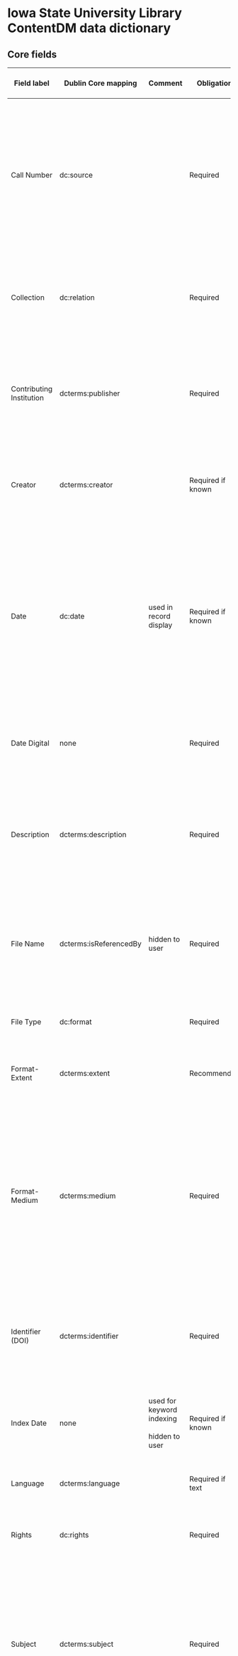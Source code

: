 Iowa State University Library ContentDM data dictionary
=======================================================

## Core fields

| Field label              | Dublin Core mapping     | Comment                                             | Obligation        | Repeatable? | Vocabulary/Format                                                                            | Definition from the standard                                                                                                                                                                                                      | Guidelines (including sources of information, encoding vocabularies used...)                                                                                                                                                                                                                                                                                                                                                                                                                                                                                                                                                                                                                                                                                                                                                                 | Example                                                                                                                                                                                                                                                                                                                                                                                                                                                                       | Who creates values                                                                                    |
|--------------------------|-------------------------|-----------------------------------------------------|-------------------|-------------|----------------------------------------------------------------------------------------------|-----------------------------------------------------------------------------------------------------------------------------------------------------------------------------------------------------------------------------------|----------------------------------------------------------------------------------------------------------------------------------------------------------------------------------------------------------------------------------------------------------------------------------------------------------------------------------------------------------------------------------------------------------------------------------------------------------------------------------------------------------------------------------------------------------------------------------------------------------------------------------------------------------------------------------------------------------------------------------------------------------------------------------------------------------------------------------------------|-------------------------------------------------------------------------------------------------------------------------------------------------------------------------------------------------------------------------------------------------------------------------------------------------------------------------------------------------------------------------------------------------------------------------------------------------------------------------------|-------------------------------------------------------------------------------------------------------|
| Call Number              | dc:source               |                                                     | Required          | No          |                                                                                              | DC: "A related resource from which the described resource is derived [...] in whole or in part. Recommended best practice is to identify the related resource by means of a string conforming to a formal identification system." | Use the call number assigned by Special Collections, University Archives, Cataloging and Metadata Unit, or other similar authority. Follow formatting given in the original resource.                                                                                                                                                                                                                                                                                                                                                                                                                                                                                                                                                                                                                                                        | RS 9/7/11 Box 40                                                                                                                                                                                                                                                                                                                                                                                                                                                              | Digital Initiatives staff or metadata librarian enter values assigned by Special Collections          |
| Collection               | dc:relation             |                                                     | Required          | No          |                                                                                              | DCMItype: "An aggregation of resources."                                                                                                                                                                                          | The physical collection to which the items belong in the library collection.,This may or may not be the same for all items in a collection. Use a colon (:) to separate the collection name and URL.                                                                                                                                                                                                                                                                                                                                                                                                                                                                                                                                                                                                                                         | Jay Brownlee Davidson (1880-1957) Papers, 1905-2005, undated: [http://www.add.lib.iastate.edu/spcl/arch/rgrp/9-7-11.pdf](http://www.add.lib.iastate.edu/spcl/arch/rgrp/9-7-11.pdf)                                                                                                                                                                                                                                                                                            | Digital Initiatives staff or metadata librarian enter values assigned by Special Collections          |
| Contributing Institution | dcterms:publisher       |                                                     | Required          | Yes         | Local                                                                                        | DC: "An entity responsible for making the resource available."                                                                                                                                                                    | The primary value will always be `Iowa State University Library Special Collections: [http://www.add.lib.iastate.edu/spcl/index.html](http://www.add.lib.iastate.edu/spcl/index.html)`. If an external entity shares responsibility, add their location afterwards, following a semicolon (;).                                                                                                                                                                                                                                                                                                                                                                                                                                                                                                                                               | Iowa State University Library Special Collections: [http://www.add.lib.iastate.edu/spcl/index.html](http://www.add.lib.iastate.edu/spcl/index.html)  <br><br>  Iowa State University Library Special Collections: [http://www.add.lib.iastate.edu/spcl/index.html](http://www.add.lib.iastate.edu/spcl/index.html); International Textile and Apparel,Association: [http://www.itaaonline.org/](http://www.itaaonline.org/)                                                   | Digital Initiatives staff or metadata librarian enter values per information from Special Collections |
| Creator                  | dcterms:creator         |                                                     | Required if known | Yes         | LC Name Authorities if record exists, otherwise use local controlled vocabulary              | DC: "An entity primarily responsible for making the resource."  <br><br>  Used here as the "sender" of the correspondence.                                                                                                        | Use,values in the local controlled vocabulary or Library of Congress Name,Authorities to identify the given creator(s) of the resource.,For images of creative works (such as photographs of statues), the creator of the photograph as well as of the creative work pictured may both be included, if known.  <br><br>  If creator cannot be determined, leave blank.                                                                                                                                                                                                                                                                                                                                                                                                                                                                       | Davidson, Jay Brownlee (1880-1957)  <br><br>  II International Congress on Rural Engineering, Madrid, Spain, 1935  <br><br>   *[blank value]*                                                                                                                                                                                                                                                                                                                                 | Cataloging & Metadata Unit                                                                            |
| Date                     | dc:date                 | used in record display                              | Required if known | Yes         | ISO 8601                                                                                     | DC: "A point or period of time associated with an event in the lifecycle of the resource."                                                                                                                                        | Use the ISO 8601 date format (yyyy-mm-dd).  <br><br>  Do not use abbreviations such as c. or n.d.  <br><br>  Use yyyy - yyyy for range. If date range cannot be determined or narrowed at all leave blank.                                                                                                                                                                                                                                                                                                                                                                                                                                                                                                                                                                                                                                   | Known year-month-day: 2001-10-19  <br><br>  Known year-month: 2001-10  <br><br>  Known year: 2001  <br><br>  One year or another: 1892 or 1893  <br><br>  Circa year: 1892  <br><br>  Decade certain: 1970s; 1965 - 1975 (spaces around hyphen)  <br><br>  Uncertain range: 1965? - 1975?  <br><br>  Before a time period: Before 1867  <br><br>  After a time period: After 1867  <br><br>  Completely unknown: *[blank value]*                                              | Cataloging & Metadata Unit                                                                            |
| Date Digital             | none                    |                                                     | Required          | No          | ISO 8601                                                                                     | DC: "Date of creation of the resource."                                                                                                                                                                                           | Use the ISO 8601 date format (yyyy-mm-dd).  <br><br>  If just a year given, use YYYY.  <br><br>  Do not use abbreviations such as c. or n.d.  <br><br>  Use data embedded in the file to determine date digitized. ("Properties")                                                                                                                                                                                                                                                                                                                                                                                                                                                                                                                                                                                                            | 2013-05-13  <br><br>  2013-06-11                                                                                                                                                                                                                                                                                                                                                                                                                                              | Digital Initiatives staff or metadata librarian                                                       |
| Description              | dcterms:description     |                                                     | Required          | No          |                                                                                              | DC: "An account of the resource [...] may include but is not limited to: an abstract, a table of contents, a graphical representation, or a free-text account of the resource."                                                   | Construct a brief description of the item using the information found in the finding aid, the MARC record, the item itself, any other documentation accompanying the collection, or context from other sources. Consultation with archival staff may be necessary. For other collections, subject specialists from selected departments may be invited to assist with item description where appropriate.                                                                                                                                                                                                                                                                                                                                                                                                                                    | The Cenotaphy and World War monument, London, 1935.  <br><br>  Steamboat passengers play shuffleboard on the ship’s deck, 1935.                                                                                                                                                                                                                                                                                                                                               | Cataloging & Metadata Unit                                                                            |
| File Name                | dcterms:isReferencedBy  | hidden to user                                      | Required          | No          |                                                                                              | DC: "A related resource that references, cites, or otherwise points to the described resource."                                                                                                                                   | Use the filename of the object as it appears in the "ready for catalogers" folder on the Y: drive.  <br><br>  This should conform to the local identifier construction guidelines.  <br><br>  For compound objects (for example, a multi-page document or an interview with an accompanying audio track), each component of the compound object should have file name data added, and no file name should be recorded for the compound object as a whole unless appropriate in a special case.                                                                                                                                                                                                                                                                                                                                               | 09-07-11_Davidson_39-01.pdf  <br><br>  09-07-11_Davidson_40-01.pdf                                                                                                                                                                                                                                                                                                                                                                                                            | Digital Initiatives staff or metadata librarian enter values assigned by Special Collections          |
| File Type                | dc:format               |                                                     | Required          | No          | [IMT](http://www.iana.org/assignments/media-types/media-types.xhtml)                         | DC: "The file format, physical medium, or dimensions of the resource."                                                                                                                                                            | Values are listed under the Template column in the [IMT](http://www.iana.org/assignments/media-types/media-types.xhtml) vocabulary                                                                                                                                                                                                                                                                                                                                                                                                                                                                                                                                                                                                                                                                                                           | application/pdf  <br><br>  image/jpeg                                                                                                                                                                                                                                                                                                                                                                                                                                         | Cataloging & Metadata Unit                                                                            |
| Format-Extent            | dcterms:extent          |                                                     | Recommended       | Yes         |                                                                                              | DC: "The file format, physical medium, or dimensions of the resource."                                                                                                                                                            | Use separate values for each aspect of extent recorded. For multi-page documents, include number of pages. For objects, include dimensions only if given and if they are relevant to the use of the collection. When recording dimensions, use the metric system. For sound or video resources, include time duration of recording.                                                                                                                                                                                                                                                                                                                                                                                                                                                                                                          | 200 pages  <br><br>  4 photographs + handwritten notes                                                                                                                                                                                                                                                                                                                                                                                                                        | Cataloging & Metadata Unit                                                                            |
| Format-Medium            | dcterms:medium          |                                                     | Required          | Yes         | Local, derived from Getty AAT                                                                | DC: "The file format, physical medium, or dimensions of the resource."                                                                                                                                                            | Describe the physical medium of the original (depicted or scanned) resource. Use the local controlled vocabulary which has been derived from the Art and Architecture Thesaurus (AAT), [http://www.getty.edu/research/tools/vocabularies/aat/](http://www.getty.edu/research/tools/vocabularies/aat/). This value should reflect a cultural heritage vocabulary for artifacts rather than an internet media or file type.                                                                                                                                                                                                                                                                                                                                                                                                                    | scrapbooks  <br><br>  albums (books)  <br><br>  photographs  <br><br>  portraits  <br><br>  clippings (information artifacts)  <br><br>  maps (documents)  <br><br>  picture postcards  <br><br>  notes cards (information artifacts)  <br><br>  business cards  <br><br>  proceedings  <br><br>  charts (graphic documents)                                                                                                                                                  | Cataloging & Metadata Unit                                                                            |
| Identifier (DOI)         | dcterms:identifier      |                                                     | Required          | No          | Follow local policy                                                                          | DC: "An unambiguous reference to the resource within a given context."                                                                                                                                                            | Identifiers are assigned using the Digital Object Identifier (DOI) Naming Guidelines (see Appendix V). These should be created at the time of digitization.                                                                                                                                                                                                                                                                                                                                                                                                                                                                                                                                                                                                                                                                                  | 09-07-11_Davidson_39-01  <br><br>  09-07-11_Davidson_40-01                                                                                                                                                                                                                                                                                                                                                                                                                    | Digital Initiatives staff or metadata librarian enter values assigned by Special Collections          |
| Index Date               | none                    | used for keyword indexing  <br><br>  hidden to user | Required if known | Yes         | ISO 8601                                                                                     | DC: "A point or period of time associated with an event in the lifecycle of the resource."                                                                                                                                        | Use the ISO 8601 date format (yyyy-mm-dd).  <br><br>  Do not use abbreviations such as c. or n.d.  <br><br>  For date ranges of ten years or less, list out each date in the range as follow: yyyy yyyy yyyy yyyy  <br><br>  For date ranges that span more than ten years, follow the guidelines for `Date`                                                                                                                                                                                                                                                                                                                                                                                                                                                                                                                                 | For 1870 - 1877: 1870 1871 1872 1873 1874 1875 1876 1877  <br><br>  For circa 1892: 1890 1891 1892 1893 1894 (two below and two above)                                                                                                                                                                                                                                                                                                                                        | Cataloging & Metadata Unit                                                                            |
| Language                 | dcterms:language        |                                                     | Required if text  | Yes         | [ISO 693-3](http://www-01.sil.org/iso639-3/codes.asp?order=reference_name)                   | DC: "A language of the resource."                                                                                                                                                                                                 | Use the three letter code indicated by [ISO 693-3](http://www-01.sil.org/iso639-3/codes.asp?order=reference_name).                                                                                                                                                                                                                                                                                                                                                                                                                                                                                                                                                                                                                                                                                                                           | *Letter written in English:* eng <br><br> *Image of a page of a book written primarily in English but has some French:* eng; fra                                                                                                                                                                                                                                                                                                                                              | Cataloging & Metadata Unit                                                                            |
| Rights                   | dc:rights               |                                                     | Required          | No          |                                                                                              | DC: "Information about rights held in and over the resource."                                                                                                                                                                     | Use statement in accordance with documented institutional and national policies, and in accordance with the stated goals of the project.                                                                                                                                                                                                                                                                                                                                                                                                                                                                                                                                                                                                                                                                                                     | U.S. and international copyright laws protect this digital image. Commercial use or distribution of the image is not permitted without prior permission of the copyright holder. For permission to use the digital image, please contact Iowa State University Library Special Collections at archives@iastate.edu. For reproductions see: http://www.add.lib.iastate.edu/spcl/services/photfees.html                                                                         | Digital Initiatives staff or metadata librarian                                                       |
| Subject                  | dcterms:subject         |                                                     | Required          | Yes         | LCSH, local                                                                                  | DC: "The topic of the resource."                                                                                                                                                                                                  | Select subject headings after performing subject analysis. Use LCSH or local controlled vocabulary as appropriate. Include any personal name, corporate body, or uniform title subjects here as well.  <br><br>  Do not use full strings for places in this field; instead, enter these in the `Geographic Subject` field, which is mapped to `DC:subject` for Primo and OAI harvesting.  <br><br>  Use information given in tables of contents within the resource as well as any notes on the object itself; however, it is not obligatory to perform more extensive research for subject analysis beyond what has been included. It is acceptable to include subject terms outside of the controlled vocabularies for the purpose of improving the user search experience. These values will be added to the local controlled vocabulary. | Davidson, J. Brownlee (Jay Brownlee), 1880-1957  <br><br>  Photographs  <br><br>  Agricultural engineering--Iowa  <br><br>  International Harvester Company  <br><br>  American Society of Agricultural Engineers  <br><br>  Agricultural machinery  <br><br>  McKensie,Estelle                                                                                                                                                                                               | Cataloging & Metadata Unit                                                                            |
| Title                    | dcterms:title           |                                                     | Required          | No          |                                                                                              | DC: "A name given to the resource."                                                                                                                                                                                               | Create a descriptive title for the item/object following the general guidelines for titles given in Describing Archives: a Content Standard (DACS) 2.3 Title (page 17).  <br><br>  Prefer any information given within the resource itself, such as the author’s table of contents or a hand-written note on an album page serving the function of a title page. Information from the finding aid (see Appendix I) can,also be used to assist in item identification.   <br><br>  For correspondence, follow the format: **[authorized name of sender] letter to [authorized name of recipient] regarding [subject], [date]**                                                                                                                                                                                                                | J.B. Davidson pictorial record, trip to Europe (Germany, England, France, Spain), book 1 of 3 *[compound object based on hand-written note on title page]*  <br><br>  J.B. Davidson notes, photographs, and proceedings documenting agricultural work in China, 1948-1949  <br><br>  Page 6 *[page-level description of compound object]*                                                                                                                                     | Cataloging & Metadata Unit                                                                            |
| Type                     | dcterms:type            |                                                     | Required          | Yes         | [DCMI Type Vocabulary](http://dublincore.org/documents/2012/06/14/dcmi-terms/?v=dcmitype#H7) | DC: "The nature or genre of the resource."                                                                                                                                                                                        | Use the DCMI Type Vocabulary: [http://dublincore.org/documents/2012/06/14/dcmi-terms/?v=dcmitype#H7](http://dublincore.org/documents/2012/06/14/dcmi-terms/?v=dcmitype#H7). Use the Label instead of the Term Name.  <br><br>  Describe the overall nature of the item as a human user would perceive it. For example, even if you have a scanned image of a page of a letter, the type would be "Text", not "Image." If the item is a textual object with an image (ex. letter with illustration), the type can be both "Text" and "Image" separated by a semicolon (;).                                                                                                                                                                                                                                                                    | *Image of a page of a letter:* Text <br><br> *Image of a page of a letter that has an illustration:* Text; Image                                                                                                                                                                                                                                                                                                                                                              | Cataloging & Metadata Unit                                                                            |

## Additional fields

| Field label            | Dublin Core mapping | Comment                                 | Obligation   | Repeatable? | Vocabulary/Format                                       | Definition from the standard                                                                                                                              | Guidelines (including sources of information, encoding, vocabularies used...)                                                                                                                                                                                                                                                                                                                                                                                                                                                                                                                                                                                                                                                                                                                                                                                                                          | Example                                                                                                                                                                                                                                                                                                                                                                     | Who creates values                                                                      |
|------------------------|---------------------|-----------------------------------------|--------------|-------------|---------------------------------------------------------|-----------------------------------------------------------------------------------------------------------------------------------------------------------|------------------------------------------------------------------------------------------------------------------------------------------------------------------------------------------------------------------------------------------------------------------------------------------------------------------------------------------------------------------------------------------------------------------------------------------------------------------------------------------------------------------------------------------------------------------------------------------------------------------------------------------------------------------------------------------------------------------------------------------------------------------------------------------------------------------------------------------------------------------------------------------------------|-----------------------------------------------------------------------------------------------------------------------------------------------------------------------------------------------------------------------------------------------------------------------------------------------------------------------------------------------------------------------------|-----------------------------------------------------------------------------------------|
| Archival Series Title  | none                |                                         | Not required | No          |                                                         | The name of the archival series.                                                                                                                          |                                                                                                                                                                                                                                                                                                                                                                                                                                                                                                                                                                                                                                                                                                                                                                                                                                                                                                      | 2.2 Photographs - Maintenance and Improvement Activities                                                                                                                                                                                                                                                                                                                    | Digital Initiatives staff or Archivist                                                  |
| Annotation             | dcterms:alternative |                                         | Not required | No          |                                                         | DCT Alternative Title: "An alternative name for the resource."                                                                                            | Transcribe exactly what is on the resource.                                                                                                                                                                                                                                                                                                                                                                                                                                                                                                                                                                                                                                                                                                                                                                                                                                                          | #16. Jack Trice Plaza - 97 - 2606. Photo: K. Lyles. 8/07/97                                                                                                                                                                                                                                                                                                                 | Digital Initiatives staff or Archivist                                                  |
| Folder Title           | none                |                                         | Not required | No          |                                                         | The name of the archival folder.                                                                                                                          |                                                                                                                                                                                                                                                                                                                                                                                                                                                                                                                                                                                                                                                                                                                                                                                                                                                                                                      | [Central Campus]                                                                                                                                                                                                                                                                                                                                                            |                                                                                         |
| Geographic Subject     | dcterms:spatial     |                                         | Recommended  | Yes         | Local, derived from Getty TGN, LCSH, or local resources | DC Spatial Coverage: Spatial characteristics of the resource.                                                                                             | Assign one or more geographic location(s) or subject(s) to the item. Consult the Getty Thesaurus of Geographic Names (TGN) ([http://www.getty.edu/research/tools/vocabularies/tgn/](http://www.getty.edu/research/tools/vocabularies/tgn/) ) for preferred names of geographic places. Choose the English-preferred (English-P) value if different from the overall preferred value. Give enough context that,the place information can be determined internationally (see examples).  <br><br>  However, for local place names (ex: ISU campus), you may use LCSH if established term exists, or generate local controlled term. Use local controlled vocabulary to ensure consistency in location specific to campus and Ames. Follow local syntax and punctuation practices. List place strings hierarchically in ascending order of granularity (least specific to most specific) if using LCSH. | Yangtze River *[use English-preferred values for places known in multiple languages]*  <br><br>  Paris, France  <br><br>  Chicago, Illinois  <br><br>  United States--Iowa--Ames--Iowa State University *[established LCSH heading, listed in local controlled vocabulary]*                                                                                                 | Cataloging & Metadata Unit                                                              |
| Hardware/Software      | none                |                                         | Not required | Yes         | local                                                   | DC: "The method by which items are added to a collection."                                                                                                | This should be provided by the digitization crew, otherwise leave blank.                                                                                                                                                                                                                                                                                                                                                                                                                                                                                                                                                                                                                                                                                                                                                                                                                             | Manager's Power Mac G5; Mac OS X; Creo iQsmart3; Kodak oXYgen Scan ver 2.6.6                                                                                                                                                                                                                                                                                                | Digital Initiatives staff                                                               |
| Historical Description | dcterms:description | search indexing turned off in ContentDM | Recommended  | No          |                                                         | DC: "The spatial or temporal topic of the resource, the spatial applicability of the resource, or the jurisdiction under which the resource is relevant." | This should include a brief summary of the historical significance of the collection as a whole. For the Davidson collection, this should include a brief biography and relevant historical information to give context to the digital collection.  <br><br>  This description should be a pared-down version of the information given on the collection finding aid.                                                                                                                                                                                                                                                                                                                                                                                                                                                                                                                                | Jay Brownlee Davidson was an agricultural engineer. He was head of Agricultural Engineering Departments [...] Recognized as a pioneer in the development of agricultural engineering as a discipline [...] Find out more about the Davidson papers at [http://www.add.lib.iastate.edu/spcl/arch/rgrp/9-7-11.pdf](http://www.add.lib.iastate.edu/spcl/arch/rgrp/9-7-11.pdf). | Metadata librarian enters information given by Special Collections in finding aid, etc. |
| Image Manipulation     | none                |                                         | Not required | Yes         |                                                         | DC: "The method by which items are added to a collection."                                                                                                | This will be provided by the digitization crew, otherwise leave blank.                                                                                                                                                                                                                                                                                                                                                                                                                                                                                                                                                                                                                                                                                                                                                                                                                               |                                                                                                                                                                                                                                                                                                                                                                             | Digital Initiatives staff                                                               |
| Time Period            | dcterms:subject     | used for faceting                       | Recommended  | Yes         | local                                                   | DC: "A point or period of time associated with an event in the lifecycle of the resource."                                                                | Useful for broader time periods, eras, or text-based historical and social temporal designations. Can be more general than the "date" field, and can encompass more than one date per resource. Use local controlled vocabulary with terms amenable to user vocabularies. Do not spell out the year as in LCSH, instead use numeric representation. Do not add a question mark (?).                                                                                                                                                                                                                                                                                                                                                                                                                                                                                                                  | 1930s  <br><br>  World War II  <br><br>  Interwar period  <br><br>  Green Revolution                                                                                                                                                                                                                                                                                        | Cataloging & Metadata Unit                                                              |
